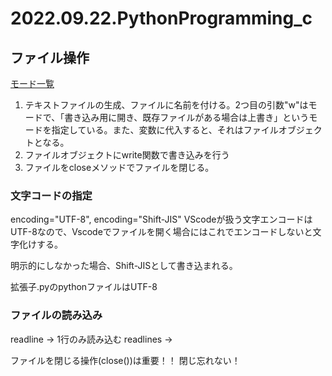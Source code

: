 # 2022.09.22.PythonProgramming_c
## ファイル操作
[モード一覧](https://dot-blog.jp/news/python-open-function/)
1. テキストファイルの生成、ファイルに名前を付ける。2つ目の引数"w"はモードで、「書き込み用に開き、既存ファイルがある場合は上書き」というモードを指定している。また、変数に代入すると、それはファイルオブジェクトとなる。
2. ファイルオブジェクトにwrite関数で書き込みを行う
3. ファイルをcloseメソッドでファイルを閉じる。

### 文字コードの指定
encoding="UTF-8", encoding="Shift-JIS"
VScodeが扱う文字エンコードはUTF-8なので、Vscodeでファイルを開く場合にはこれでエンコードしないと文字化けする。

明示的にしなかった場合、Shift-JISとして書き込まれる。

拡張子.pyのpythonファイルはUTF-8

### ファイルの読み込み
readline -> 1行のみ読み込む
readlines ->

ファイルを閉じる操作(close())は重要！！
閉じ忘れない！


